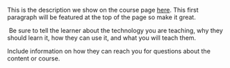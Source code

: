 This is the description we show on the course page [here](https://lab.github.com/Bibhurout1996/hello-world-python-program). This first paragraph will be featured at the top of the page so make it great.
​

​
Be sure to tell the learner about the technology you are teaching, why they should learn it, how they can use it, and what you will teach them.
​


Include information on how they can reach you for questions about the content or course. 